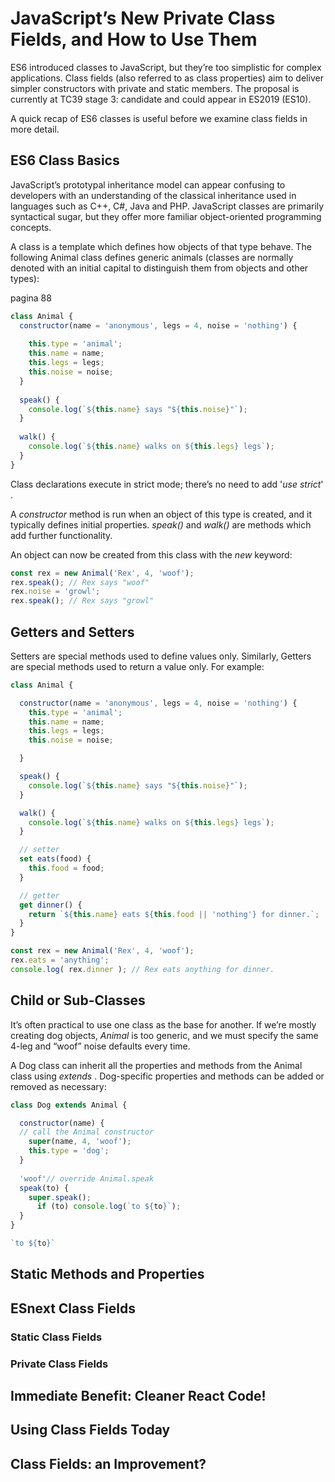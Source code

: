 # JavaScript’s New Private Class Fields, and How to Use Them

ES6 introduced classes to JavaScript, but they’re too simplistic for complex
applications. Class fields (also referred to as class properties) aim to deliver
simpler constructors with private and static members. The proposal is
currently at TC39 stage 3: candidate and could appear in ES2019 (ES10).

A quick recap of ES6 classes is useful before we examine class fields in more
detail.

## ES6 Class Basics

JavaScript’s prototypal inheritance model can appear confusing to developers
with an understanding of the classical inheritance used in languages such as
C++, C#, Java and PHP. JavaScript classes are primarily syntactical sugar, but
they offer more familiar object-oriented programming concepts.

A class is a template which defines how objects of that type behave. The
following Animal class defines generic animals (classes are normally denoted
with an initial capital to distinguish them from objects and other types):

pagina 88

```javascript
class Animal {
  constructor(name = 'anonymous', legs = 4, noise = 'nothing') {
  
    this.type = 'animal';
    this.name = name;
    this.legs = legs;
    this.noise = noise;
  }
  
  speak() {
    console.log(`${this.name} says "${this.noise}"`);
  }
  
  walk() {
    console.log(`${this.name} walks on ${this.legs} legs`);
  }
}
```

Class declarations execute in strict mode; there’s no need to add '_use strict_' .

A _constructor_ method is run when an object of this type is created, and it
typically defines initial properties. _speak()_ and _walk()_ are methods which add
further functionality.

An object can now be created from this class with the _new_ keyword:


```javascript
const rex = new Animal('Rex', 4, 'woof');
rex.speak(); // Rex says "woof"
rex.noise = 'growl';
rex.speak(); // Rex says "growl"
```

## Getters and Setters

Setters are special methods used to define values only. Similarly, Getters are
special methods used to return a value only. For example:

```javascript
class Animal {

  constructor(name = 'anonymous', legs = 4, noise = 'nothing') {
    this.type = 'animal';
    this.name = name;
    this.legs = legs;
    this.noise = noise;

  }

  speak() {
    console.log(`${this.name} says "${this.noise}"`);
  }

  walk() {
    console.log(`${this.name} walks on ${this.legs} legs`);
  }

  // setter
  set eats(food) {
    this.food = food;
  }

  // getter
  get dinner() {
    return `${this.name} eats ${this.food || 'nothing'} for dinner.`;
  }
}

const rex = new Animal('Rex', 4, 'woof');
rex.eats = 'anything';
console.log( rex.dinner ); // Rex eats anything for dinner.
```

## Child or Sub-Classes

It’s often practical to use one class as the base for another. If we’re mostly
creating dog objects, _Animal_ is too generic, and we must specify the same 4-leg
and “woof” noise defaults every time.

A Dog class can inherit all the properties and methods from the Animal class
using _extends_ . Dog-specific properties and methods can be added or removed
as necessary:

```javascript
class Dog extends Animal {

  constructor(name) {
  // call the Animal constructor
    super(name, 4, 'woof');
    this.type = 'dog';
  }
  
  'woof'// override Animal.speak
  speak(to) {
    super.speak();
      if (to) console.log(`to ${to}`);
  }
}

`to ${to}`
```


## Static Methods and Properties

## ESnext Class Fields

### Static Class Fields

### Private Class Fields

## Immediate Benefit: Cleaner React Code!

## Using Class Fields Today

## Class Fields: an Improvement?
